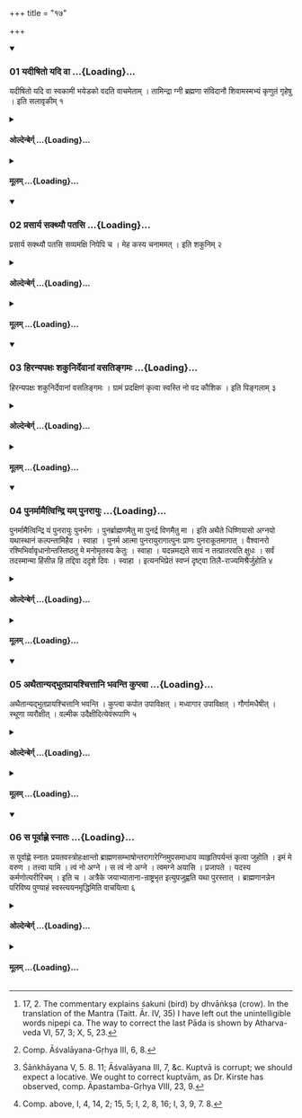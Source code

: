 +++
title = "१७"

+++

<div class="js_include" includetitle="true" newlevelforh1="3" unfilled url="/vedAH_yajuH/taittirIyam/sUtram/hiraNyakeshI/gRhyam/vishvAsa-prastutiH/1/17/01_yadIShito_yadi_vA.md">
<details open><summary><h3>01 यदीषितो यदि वा ...{Loading}...</h3></summary>

यदीषितो यदि वा स्वकामी भयेडको वदति वाचमेताम् । तामिन्द्रा ग्नी ब्रह्मणा संविदानौ शिवामस्मभ्यं कृणुतं गृहेषु । इति सलावृकीम् १
</details>
</div>
<div class="js_include collapsed" newlevelforh1="4" title="ओल्देन्बेर्ग्" unfilled url="/vedAH_yajuH/taittirIyam/sUtram/hiraNyakeshI/gRhyam/oldenberg/1/17/01_yadIShito_yadi_vA.md">
<details><summary><h4>ओल्देन्बेर्ग् ...{Loading}...</h4></summary>

1. A she-wolf (he addresses) with (the verse), 'Whether incited by others or whether on its own accord the Bhayeḍaka (? Bhayoḍaka, var. lect.) utters this cry, may Indra and Agni, united with Brahman, render it blissful to us in our house.'

</details>
</div>
<div class="js_include collapsed" newlevelforh1="4" title="मूलम्" unfilled url="/vedAH_yajuH/taittirIyam/sUtram/hiraNyakeshI/gRhyam/mUlam/1/17/01_yadIShito_yadi_vA.md">
<details><summary><h4>मूलम् ...{Loading}...</h4></summary>

यदीषितो यदि वा स्वकामी भयेडको वदति वाचमेताम् । तामिन्द्रा ग्नी ब्रह्मणा संविदानौ शिवामस्मभ्यं कृणुतं गृहेषु । इति सलावृकीम् १
</details>
</div>
<div class="js_include" includetitle="true" newlevelforh1="3" unfilled url="/vedAH_yajuH/taittirIyam/sUtram/hiraNyakeshI/gRhyam/vishvAsa-prastutiH/1/17/02_prasArya_sakthyau_patasi.md">
<details open><summary><h3>02 प्रसार्य सक्थ्यौ पतसि ...{Loading}...</h3></summary>

प्रसार्य सक्थ्यौ पतसि सव्यमक्षि निपेपि च । मेह कस्य चनाममत् । इति शकुनिम् २
</details>
</div>
<div class="js_include collapsed" newlevelforh1="4" title="ओल्देन्बेर्ग्" unfilled url="/vedAH_yajuH/taittirIyam/sUtram/hiraNyakeshI/gRhyam/oldenberg/1/17/02_prasArya_sakthyau_patasi.md">
<details><summary><h4>ओल्देन्बेर्ग् ...{Loading}...</h4></summary>

2. [^1]  A bird (he addresses) with (the verse), 'Thou fliest, stretching out thy legs; the left eye . . .; may nothing here suffer harm (through thee);'

[^1]:  17, 2. The commentary explains śakuni (bird) by dhvāṅkṣa (crow). In the translation of the Mantra (Taitt. Ār. IV, 35) I have left out the unintelligible words nipepi ca. The way to correct the last Pāda is shown by Atharva-veda VI, 57, 3; X, 5, 23.

</details>
</div>
<div class="js_include collapsed" newlevelforh1="4" title="मूलम्" unfilled url="/vedAH_yajuH/taittirIyam/sUtram/hiraNyakeshI/gRhyam/mUlam/1/17/02_prasArya_sakthyau_patasi.md">
<details><summary><h4>मूलम् ...{Loading}...</h4></summary>

प्रसार्य सक्थ्यौ पतसि सव्यमक्षि निपेपि च । मेह कस्य चनाममत् । इति शकुनिम् २
</details>
</div>
<div class="js_include" includetitle="true" newlevelforh1="3" unfilled url="/vedAH_yajuH/taittirIyam/sUtram/hiraNyakeshI/gRhyam/vishvAsa-prastutiH/1/17/03_hiranyapaxaH_shakunirdevAnA.md">
<details open><summary><h3>03 हिरन्यपक्षः शकुनिर्देवानां वसतिङ्गमः ...{Loading}...</h3></summary>

हिरन्यपक्षः शकुनिर्देवानां वसतिङ्गमः । ग्रामं प्रदक्षिणं कृत्वा स्वस्ति नो वद कौशिक । इति पिङ्गलाम् ३
</details>
</div>
<div class="js_include collapsed" newlevelforh1="4" title="ओल्देन्बेर्ग्" unfilled url="/vedAH_yajuH/taittirIyam/sUtram/hiraNyakeshI/gRhyam/oldenberg/1/17/03_hiranyapaxaH_shakunirdevAnA.md">
<details><summary><h4>ओल्देन्बेर्ग् ...{Loading}...</h4></summary>

3. An owl (piṅgalā) with (the verse), 'The bird with the golden wings flies to the abode of the gods. Flying round the village from left to right portend us luck by thy cry, O owl!'

</details>
</div>
<div class="js_include collapsed" newlevelforh1="4" title="मूलम्" unfilled url="/vedAH_yajuH/taittirIyam/sUtram/hiraNyakeshI/gRhyam/mUlam/1/17/03_hiranyapaxaH_shakunirdevAnA.md">
<details><summary><h4>मूलम् ...{Loading}...</h4></summary>

हिरन्यपक्षः शकुनिर्देवानां वसतिङ्गमः । ग्रामं प्रदक्षिणं कृत्वा स्वस्ति नो वद कौशिक । इति पिङ्गलाम् ३
</details>
</div>
<div class="js_include" includetitle="true" newlevelforh1="3" unfilled url="/vedAH_yajuH/taittirIyam/sUtram/hiraNyakeshI/gRhyam/vishvAsa-prastutiH/1/17/04_punarmAmaitvindri_yam_punar.md">
<details open><summary><h3>04 पुनर्मामैत्विन्द्रि यम् पुनरायुः ...{Loading}...</h3></summary>

पुनर्मामैत्विन्द्रि यं पुनरायुः पुनर्भगः । पुनर्ब्राह्मणमैतु मा पुनर्द्र विणमैतु मा । इति अथैते धिष्णियासो अग्नयो यथास्थानं कल्पन्तामिहैव । स्वाहा । पुनर्म आत्मा पुनरायुरागात्पुनः प्राणः पुनराकूतमागात् । वैश्वानरो रश्मिभिर्वावृधानोन्तस्तिष्ठतु मे मनोमृतस्य केतुः । स्वाहा । यदन्नमद्यते सायं न तत्प्रातरवति क्षुधः । सर्वं तदस्मान्मा हिंसीन्न हि तद्दिवा ददृशे दिवः । स्वाहा । इत्यनभिप्रेतं स्वप्नं दृष्ट्वा तिलै-राज्यमिश्रैर्जुहोति ४
</details>
</div>
<div class="js_include collapsed" newlevelforh1="4" title="ओल्देन्बेर्ग्" unfilled url="/vedAH_yajuH/taittirIyam/sUtram/hiraNyakeshI/gRhyam/oldenberg/1/17/04_punarmAmaitvindri_yam_punar.md">
<details><summary><h4>ओल्देन्बेर्ग् ...{Loading}...</h4></summary>

4. [^2]  'May my faculties return into me; may life return, prosperity return; may the divine power return into me; may my goods return to me.

[^2]:  Comp. Āśvalāyana-Gṛhya III, 6, 8.

'And may these fires that are stationed on the (altars called) Dhiṣṇyās, be in good order here, each in its right place. Svāhā!

'My self has returned, life has returned to me; breath has returned, design has returned to me. (Agni) Vaiśvānara, grown strong with his rays, may he dwell in my mind, the standard of immortality. Svāhā!

'The food which is eaten in the evening, that does not satiate in the morning him whom hunger assails. May all that (which we have seen in our dreams), do no harm to us, for it has not been seen by day. To Day svāhā!' - with these (verses) he sacrifices sesamum seeds mixed with Ājya, if he has seen a bad dream.

</details>
</div>
<div class="js_include collapsed" newlevelforh1="4" title="मूलम्" unfilled url="/vedAH_yajuH/taittirIyam/sUtram/hiraNyakeshI/gRhyam/mUlam/1/17/04_punarmAmaitvindri_yam_punar.md">
<details><summary><h4>मूलम् ...{Loading}...</h4></summary>

पुनर्मामैत्विन्द्रि यं पुनरायुः पुनर्भगः । पुनर्ब्राह्मणमैतु मा पुनर्द्र विणमैतु मा । इति अथैते धिष्णियासो अग्नयो यथास्थानं कल्पन्तामिहैव । स्वाहा । पुनर्म आत्मा पुनरायुरागात्पुनः प्राणः पुनराकूतमागात् । वैश्वानरो रश्मिभिर्वावृधानोन्तस्तिष्ठतु मे मनोमृतस्य केतुः । स्वाहा । यदन्नमद्यते सायं न तत्प्रातरवति क्षुधः । सर्वं तदस्मान्मा हिंसीन्न हि तद्दिवा ददृशे दिवः । स्वाहा । इत्यनभिप्रेतं स्वप्नं दृष्ट्वा तिलै-राज्यमिश्रैर्जुहोति ४
</details>
</div>
<div class="js_include" includetitle="true" newlevelforh1="3" unfilled url="/vedAH_yajuH/taittirIyam/sUtram/hiraNyakeshI/gRhyam/vishvAsa-prastutiH/1/17/05_athaitAnyadbhutaprAyashchit.md">
<details open><summary><h3>05 अथैतान्यद्भुतप्रायश्चित्तानि भवन्ति कुप्त्वा ...{Loading}...</h3></summary>

अथैतान्यद्भुतप्रायश्चित्तानि भवन्ति । कुप्त्वा कपोत उपाविक्षत् । मध्वागार उपाविक्षत् । गौर्गामधैषीत् । स्थूणा व्यरौक्षीत् । वल्मीक उदैक्षीदित्येवंरूपाणि ५
</details>
</div>
<div class="js_include collapsed" newlevelforh1="4" title="ओल्देन्बेर्ग्" unfilled url="/vedAH_yajuH/taittirIyam/sUtram/hiraNyakeshI/gRhyam/oldenberg/1/17/05_athaitAnyadbhutaprAyashchit.md">
<details><summary><h4>ओल्देन्बेर्ग् ...{Loading}...</h4></summary>

5. [^3]  Now the following expiations for portents are prescribed. A dove sits down on the hearth, or the bees make honey in his house, or a cow (that is not a calf) sucks another cow, or a post puts forth shoots, or an anthill has arisen (in his house): cases like these (require the following expiation):

[^3]:  Śāṅkhāyana V, 5. 8. 11; Āśvalāyana III, 7, &c. Kuptvā is corrupt; we should expect a locative. We ought to correct kuptvām, as Dr. Kirste has observed, comp. Āpastamba-Gṛhya VIII, 23, 9.

</details>
</div>
<div class="js_include collapsed" newlevelforh1="4" title="मूलम्" unfilled url="/vedAH_yajuH/taittirIyam/sUtram/hiraNyakeshI/gRhyam/mUlam/1/17/05_athaitAnyadbhutaprAyashchit.md">
<details><summary><h4>मूलम् ...{Loading}...</h4></summary>

अथैतान्यद्भुतप्रायश्चित्तानि भवन्ति । कुप्त्वा कपोत उपाविक्षत् । मध्वागार उपाविक्षत् । गौर्गामधैषीत् । स्थूणा व्यरौक्षीत् । वल्मीक उदैक्षीदित्येवंरूपाणि ५
</details>
</div>
<div class="js_include" includetitle="true" newlevelforh1="3" unfilled url="/vedAH_yajuH/taittirIyam/sUtram/hiraNyakeshI/gRhyam/vishvAsa-prastutiH/1/17/06_sa_pUrvAhNe_snAtaH.md">
<details open><summary><h3>06 स पूर्वाह्णे स्नातः ...{Loading}...</h3></summary>

स पूर्वाह्णे स्नातः प्रयतवस्त्रोहःक्षान्तो ब्राह्मणसम्भाषोन्तरागारेग्निमुपसमाधाय व्याहृतिपर्यन्तं कृत्वा जुहोति । इमं मे वरुण । तत्त्वा यामि । त्वं नो अग्ने । स त्वं नो अग्ने । त्वमग्ने अयासि । प्रजापते । यदस्य कर्मणोत्यरीरिचम् । इति च । अत्रैके जयाभ्याताना-न्राष्ट्रभृत इत्युपजुह्वति यथा पुरस्तात् । ब्राह्मणानन्नेन परिविष्य पुण्याहं स्वस्त्ययनमृद्धिमिति वाचयित्वा ६
</details>
</div>
<div class="js_include collapsed" newlevelforh1="4" title="ओल्देन्बेर्ग्" unfilled url="/vedAH_yajuH/taittirIyam/sUtram/hiraNyakeshI/gRhyam/oldenberg/1/17/06_sa_pUrvAhNe_snAtaH.md">
<details><summary><h4>ओल्देन्बेर्ग् ...{Loading}...</h4></summary>

6. [^4]  He should bathe in the morning, should put on clean garments, should show patience (with everybody) during the day, and should speak (only) with Brāhmaṇas. Having put wood on the fire in an inner apartment, and having performed the rites down to the Vyāhṛti oblations, he sacrifices with (the verses), 'This, O Varuṇa,' &c. (see above I, 2, 8, 16, down to the end of the Sūtra). Then he serves food to the Brāhmaṇas and causes them to say, 'An auspicious day! Hail! Good luck!

[^4]:  Comp. above, I, 4, 14, 2; 15, 5; I, 2, 8, 16; I, 3, 9, 7. 8.

</details>
</div>
<div class="js_include collapsed" newlevelforh1="4" title="मूलम्" unfilled url="/vedAH_yajuH/taittirIyam/sUtram/hiraNyakeshI/gRhyam/mUlam/1/17/06_sa_pUrvAhNe_snAtaH.md">
<details><summary><h4>मूलम् ...{Loading}...</h4></summary>

स पूर्वाह्णे स्नातः प्रयतवस्त्रोहःक्षान्तो ब्राह्मणसम्भाषोन्तरागारेग्निमुपसमाधाय व्याहृतिपर्यन्तं कृत्वा जुहोति । इमं मे वरुण । तत्त्वा यामि । त्वं नो अग्ने । स त्वं नो अग्ने । त्वमग्ने अयासि । प्रजापते । यदस्य कर्मणोत्यरीरिचम् । इति च । अत्रैके जयाभ्याताना-न्राष्ट्रभृत इत्युपजुह्वति यथा पुरस्तात् । ब्राह्मणानन्नेन परिविष्य पुण्याहं स्वस्त्ययनमृद्धिमिति वाचयित्वा ६
</details>
</div>

